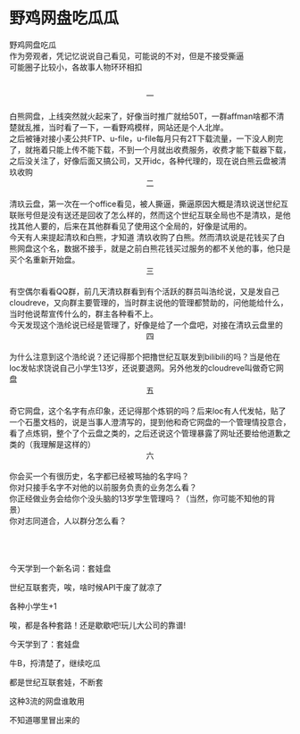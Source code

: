 # 野鸡网盘吃瓜瓜


野鸡网盘吃瓜<br />
作为旁观者，凭记忆说说自己看见，可能说的不对，但是不接受撕逼<br />
可能圈子比较小，各故事人物环环相扣<br />
<br />
<div align="center">一</div><br />
白熊网盘，上线突然就火起来了，好像当时推广就给50T，一群affman啥都不清楚就乱推，当时看了一下，一看野鸡模样，网站还是个人北岸。<br />
之后被锤对接小麦公共FTP、u-file，u-file每月只有2T下载流量，一下没人刷完了，就拖着只能上传不能下载，不到一个月就出收费服务，收费才能下载器下载，之后没关注了，好像后面又搞公司，又开idc，各种代理的，现在说白熊云盘被清玖收购<br />
<div align="center">二</div><br />
清玖云盘，第一次在一个office看见，被人撕逼，撕逼原因大概是清玖说送世纪互联账号但是没有送还是回收了怎么样的，然而这个世纪互联全局也不是清玖，是他找其他人要的，后来在其他群看见了使用这个全局的，好像是试用的。<br />
今天有人来提起清玖和白熊，才知道 清玖收购了白熊。然而清玖说是花钱买了白熊网盘这个名，数据不接手，就是之前白熊花钱买过服务的都不关他的事，他只是买个名重新开始盘。<br />
<div align="center">三</div><br />
有空偶尔看看QQ群，前几天清玖群看到有个活跃的群员叫浩纶说，又是发自己cloudreve，又向群主要管理的，当时群主说他的管理都赞助的，问他能给什么，当时他说帮宣传什么的，群主各种看不上。<br />
今天发现这个浩纶说已经是管理了，好像是给了一个盘吧，对接在清玖云盘里的<br />
<div align="center">四</div><br />
为什么注意到这个浩纶说？还记得那个把撸世纪互联发到bilibili的吗？当是他在loc发帖求饶说自己小学生13岁，还说要退网。另外他发的cloudreve叫做奇它网盘<br />
<div align="center">五</div><br />
奇它网盘，这个名字有点印象，还记得那个炼铜的吗？后来loc有人代发帖，贴了一个石墨文档的，说是当事人澄清写的，提到他和奇它网盘的一个管理情投意合，看了点炼铜，整个了个云盘之类的，之后还说这个管理暴露了网址还要给他道歉之类的（我理解是这样的）<br />
<div align="center">六</div><br />
你会买一个有很历史，名字都已经被骂抽的名字吗？<br />
你对只接手名字不对他的以前服务负责的业务怎么看？<br />
你正经做业务会给你个没头脑的13岁学生管理吗？（当然，你可能不知他的背景）<br />
你对志同道合，人以群分怎么看？<br />
<br />
<br />
<br />


今天学到一个新名词：套娃盘

世纪互联套壳，唉，啥时候API干废了就凉了

各种小学生+1<img src="static/image/smiley/default/lol.gif" smilieid="12" border="0" alt="" />

唉，都是各种套路！还是歇歇吧!玩儿大公司的靠谱!<img id="aimg_EXcX1" onclick="zoom(this, this.src, 0, 0, 0)" class="zoom" src="https://cdn.jsdelivr.net/gh/hishis/forum-master/public/images/patch.gif" onmouseover="img_onmouseoverfunc(this)" onload="thumbImg(this)" border="0" alt="" />

今天学到了：套娃盘

牛B，捋清楚了，继续吃瓜

都是世纪互联套娃，不断套

这种3流的网盘谁敢用<img id="aimg_JzBAT" onclick="zoom(this, this.src, 0, 0, 0)" class="zoom" src="https://cdn.jsdelivr.net/gh/hishis/forum-master/public/images/patch.gif" onmouseover="img_onmouseoverfunc(this)" onload="thumbImg(this)" border="0" alt="" />

不知道哪里冒出来的<img id="aimg_V7Q30" onclick="zoom(this, this.src, 0, 0, 0)" class="zoom" src="https://cdn.jsdelivr.net/gh/hishis/forum-master/public/images/patch.gif" onmouseover="img_onmouseoverfunc(this)" onload="thumbImg(this)" border="0" alt="" />
